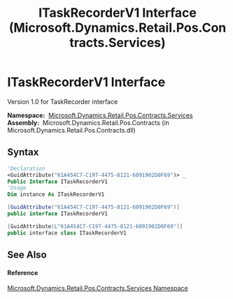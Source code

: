 ﻿---
title: ITaskRecorderV1 Interface (Microsoft.Dynamics.Retail.Pos.Contracts.Services)
TOCTitle: ITaskRecorderV1 Interface
ms:assetid: T:Microsoft.Dynamics.Retail.Pos.Contracts.Services.ITaskRecorderV1
ms:mtpsurl: https://technet.microsoft.com/en-us/library/microsoft.dynamics.retail.pos.contracts.services.itaskrecorderv1(v=AX.60)
ms:contentKeyID: 62204120
ms.date: 05/18/2015
mtps_version: v=AX.60
f1_keywords:
- Microsoft.Dynamics.Retail.Pos.Contracts.Services.ITaskRecorderV1
dev_langs:
- CSharp
- C++
- VB
---

# ITaskRecorderV1 Interface

Version 1.0 for TaskRecorder interface

**Namespace:**  [Microsoft.Dynamics.Retail.Pos.Contracts.Services](microsoft-dynamics-retail-pos-contracts-services-namespace.md)  
**Assembly:**  Microsoft.Dynamics.Retail.Pos.Contracts (in Microsoft.Dynamics.Retail.Pos.Contracts.dll)

## Syntax

``` vb
'Declaration
<GuidAttribute("61A454C7-C197-4475-8121-6091902D0F69")> _
Public Interface ITaskRecorderV1
'Usage
Dim instance As ITaskRecorderV1
```

``` csharp
[GuidAttribute("61A454C7-C197-4475-8121-6091902D0F69")]
public interface ITaskRecorderV1
```

``` c++
[GuidAttribute(L"61A454C7-C197-4475-8121-6091902D0F69")]
public interface class ITaskRecorderV1
```

## See Also

#### Reference

[Microsoft.Dynamics.Retail.Pos.Contracts.Services Namespace](microsoft-dynamics-retail-pos-contracts-services-namespace.md)

